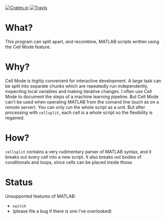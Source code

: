 [![Crates.io](https://img.shields.io/crates/v/cellsplit.svg)](https://crates.io/crates/cellsplit)
[![Travis](https://img.shields.io/travis/durka/cellsplit.svg)](https://travis-ci.org/durka/cellsplit)

What?
=====

This program can split apart, and recombine, MATLAB scripts written using the Cell Mode feature.

Why?
====

Cell Mode is highly convenient for interactive development. A large task can be split into separate chunks which are repeatedly run independently, inspecting local variables and making iterative changes. I often use Cell Mode to document the steps of a machine learning pipeline. But Cell Mode can't be used when operating MATLAB from the comand line (such as on a remote server). You can only run the whole script as a unit. But after processing with `cellsplit`, each cell _is_ a whole script so the flexibility is regained.

How?
====

`cellsplit` contains a very rudimentary parser of MATLAB syntax, and it breaks out every cell into a new script. It also breaks out bodies of conditionals and loops, since cells can be placed inside those.

Status
======

Unsupported features of MATLAB:

- `switch`
- (please file a bug if there is one I've overlooked)

